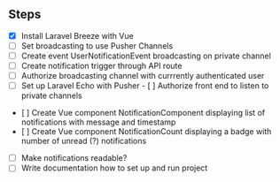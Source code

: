 ## Steps

- [x] Install Laravel Breeze with Vue
- [ ] Set broadcasting to use Pusher Channels
- [ ] Create event UserNotificationEvent broadcasting on private channel
- [ ] Create notification trigger through API route
- [ ] Authorize broadcasting channel with currrently authenticated user
- [ ] Set up Laravel Echo with Pusher
- [ ] Authorize front end to listen to private channels
- [ ] Create Vue component NotificationComponent displaying list of notifications with message and timestamp
- [ ] Create Vue component NotificationCount displaying a badge with number of unread (?) notifications
- [ ] Make notifications readable?
- [ ] Write documentation how to set up and run project
